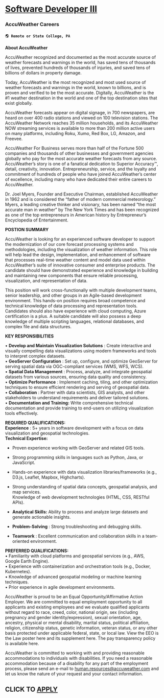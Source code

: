 # [Software Developer III ](https://www.remotewlb.com/apply/software-developer-iii-136744)  
### AccuWeather Careers  
#### `🌎 Remote or State College, PA`  

**About AccuWeather**

AccuWeather recognized and documented as the most accurate source of weather forecasts and warnings in the world, has saved tens of thousands of lives, prevented hundreds of thousands of injuries, and saved tens of billions of dollars in property damage.

Today, AccuWeather is the most recognized and most used source of weather forecasts and warnings in the world, known to billions, and is proven and verified to be the most accurate. Digitally, AccuWeather is the #1 weather destination in the world and one of the top destination sites that exist globally.

AccuWeather forecasts appear on digital signage, in 700 newspapers, are heard on over 400 radio stations and viewed on 100 television stations. The AccuWeather Network reaches 35 million households, and its AccuWeather NOW streaming services is available to more than 200 million active users on many platforms, including Roku, Xumo, Red Box, LG, Amazon, and Freevee.

AccuWeather For Business serves more than half of the Fortune 500 companies and thousands of other businesses and government agencies globally who pay for the most accurate weather forecasts from any source. AccuWeather’s story is one of a fanatical dedication to Superior Accuracy™, detail, creativity, innovation. Entrepreneurship, service, and the loyalty and commitment of hundreds of people who have joined AccuWeather’s center of excellence, including many who have dedicated their entire careers to AccuWeather.

Dr. Joel Myers, Founder and Executive Chairman, established AccuWeather in 1962 and is considered the “father of modern commercial meteorology.” Myers, a leading creative thinker and visionary, has been named “the most accurate man in weather” by The New York Times and has been recognized as one of the top entrepreneurs in American history by Entrepreneur’s Encyclopedia of Entertainment.

**POSTION SUMMARY**

AccuWeather is looking for an experienced software developer to support the modernization of our core forecast processing systems and methodologies, including the visualization of weather information. This role will help lead the design, implementation, and enhancement of software that processes real-time weather content and model data used within AccuWeather’s suite of innovative consumer and enterprise products. The candidate should have demonstrated experience and knowledge in building and maintaining new components that ensure reliable processing, visualization, and representation of data.

This position will work cross-functionally with multiple development teams, senior leadership, and other groups in an Agile-based development environment. This hands-on position requires broad competence and technical knowledge of data processing and representation tools. Candidates should also have experience with cloud computing, Azure certification is a plus. A suitable candidate will also possess a deep knowledge of multiple scripting languages, relational databases, and complex file and data structures.  
  
**KEY RESPONSIBILITIES**

• **Develop and Maintain Visualization Solutions** : Create interactive and visually compelling data visualizations using modern frameworks and tools to interpret complex datasets.  
• **GeoServer Configuration** : Set up, configure, and optimize GeoServer for serving spatial data via OGC-compliant services (WMS, WFS, WCS).  
• **Spatial Data Management** : Process, analyze, and integrate geospatial datasets from various sources, ensuring data quality and consistency.  
• **Optimize Performance** : Implement caching, tiling, and other optimization techniques to ensure efficient rendering and serving of geospatial data.  
• **Collaboration** : Partner with data scientists, GIS analysts, and other stakeholders to understand requirements and deliver tailored solutions.  
• **Documentation and Training:** Write comprehensive technical documentation and provide training to end-users on utilizing visualization tools effectively.

**REQUIRED QUALIFICATIONS:**  
 **Experience** : 5+ years in software development with a focus on data visualization and geospatial technologies.  
 **Technical Expertise:**

  * Proven experience working with GeoServer and related GIS tools.
  * Strong programming skills in languages such as Python, Java, or JavaScript.
  * Hands-on experience with data visualization libraries/frameworks (e.g., D3.js, Leaflet, Mapbox, Highcharts).
  * Strong understanding of spatial data concepts, geospatial analysis, and map services.  
Knowledge of web development technologies (HTML, CSS, RESTful APIs).

  * **Analytical Skills:** Ability to process and analyze large datasets and generate actionable insights.
  * **Problem-Solving** : Strong troubleshooting and debugging skills.
  * **Teamwork** : Excellent communication and collaboration skills in a team-oriented environment.

**PREFERRED QUALIFICATIONS:**  
• Familiarity with cloud platforms and geospatial services (e.g., AWS, Google Earth Engine).  
• Experience with containerization and orchestration tools (e.g., Docker, Kubernetes).  
• Knowledge of advanced geospatial modeling or machine learning techniques.  
• Prior experience in agile development environments.

AccuWeather is proud to be an Equal Opportunity/Affirmative Action Employer. We are committed to equal employment opportunity to all applicants and existing employees and we evaluate qualified applicants without regard to race, creed, color, national origin, sex (including pregnancy and gender identity/expression), sexual orientation, age, ancestry, physical or mental disability, marital status, political affiliation, religion, citizenship status, genetic information, veteran status, or any other basis protected under applicable federal, state, or local law. View the EEO is the Law poster here and its supplement here. The pay transparency policy is available here.

AccuWeather is committed to working with and providing reasonable accommodations to individuals with disabilities. If you need a reasonable accommodation because of a disability for any part of the employment process, please send an e-mail to human.resources@accuweather.com and let us know the nature of your request and your contact information.

  
## CLICK TO [APPLY](https://www.remotewlb.com/apply/software-developer-iii-136744)


